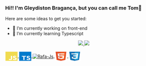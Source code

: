 ### Hi!! I'm Gleydiston Bragança, but you can call me Tom👋


Here are some ideas to get you started:

- 🔭 I’m currently working on front-end
- 🌱 I’m currently learning Typescript

<div align="center">
  <a href="https://github.com/tombraganca">
  <img height="160em" src="https://github-readme-stats.vercel.app/api?username=tombraganca&show_icons=true&theme=dark&include_all_commits=false&count_private=false"/>
  <img height="160em" src="https://github-readme-stats.vercel.app/api/top-langs/?username=tombraganca&layout=compact&langs_count=7&theme=dark"/>
</div>
  
  <div style="display: inline_block"><br>
  <img align="center" alt="Rafa-Js" height="30" width="40" src="https://raw.githubusercontent.com/devicons/devicon/master/icons/javascript/javascript-plain.svg">
  <img align="center" alt="Rafa-Ts" height="30" width="40" src="https://raw.githubusercontent.com/devicons/devicon/master/icons/typescript/typescript-plain.svg">
  <img align="center" alt="Rafa-Js" height="30" width="40"  src="https://cdn.jsdelivr.net/gh/devicons/devicon/icons/angularjs/angularjs-original.svg" />

  <img align="center" alt="Rafa-HTML" height="30" width="40" src="https://raw.githubusercontent.com/devicons/devicon/master/icons/html5/html5-original.svg">
  <img align="center" alt="Rafa-CSS" height="30" width="40" src="https://raw.githubusercontent.com/devicons/devicon/master/icons/css3/css3-original.svg">
</div>
